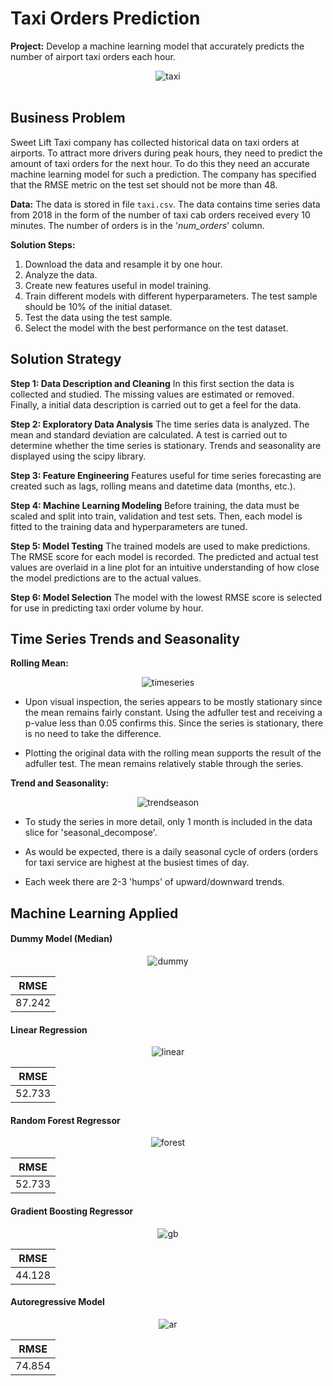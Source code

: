 # Taxi Orders Prediction

**Project:** Develop a machine learning model that accurately predicts the number of airport taxi orders each hour.

<div align="center">
    <img alt="taxi" src="https://github.com/nelsonj1614/Data_Projects_TripleTen/blob/629219628ed9c708966eb48ee30c936865a7d84b/01_Taxi_Orders_Prediction/Photos/taxi_airport.jpg">
</div>

<br>

## Business Problem

Sweet Lift Taxi company has collected historical data on taxi orders at airports. To attract more drivers during peak hours, they need to predict the amount of taxi orders for the next hour. To do this they need an accurate machine learning model for such a prediction. The company has specified that the RMSE metric on the test set should not be more than 48.

**Data:** The data is stored in file `taxi.csv`. The data contains time series data from 2018 in the form of the number of taxi cab orders received every 10 minutes. The number of orders is in the '*num_orders*' column.

**Solution Steps:**

1. Download the data and resample it by one hour.
2. Analyze the data.
3. Create new features useful in model training.
4. Train different models with different hyperparameters. The test sample should be 10% of the initial dataset. 
5. Test the data using the test sample.
6. Select the model with the best performance on the test dataset.

## Solution Strategy

**Step 1: Data Description and Cleaning**
 In this first section the data is collected and studied. The missing values are estimated or removed. Finally, a initial data description is carried out to get a feel for the data.

**Step 2: Exploratory Data Analysis**
The time series data is analyzed. The mean and standard deviation are calculated. A test is carried out to determine whether the time series is stationary. Trends and seasonality are displayed using the scipy library.

**Step 3: Feature Engineering**
Features useful for time series forecasting are created such as lags, rolling means and datetime data (months, etc.).

**Step 4: Machine Learning Modeling**
Before training, the data must be scaled and split into train, validation and test sets. Then, each model is fitted to the training data and hyperparameters are tuned.

**Step 5: Model Testing**
The trained models are used to make predictions. The RMSE score for each model is recorded. The predicted and actual test values are overlaid in a line plot for an intuitive understanding of how close the model predictions are to the actual values.

**Step 6: Model Selection**
The model with the lowest RMSE score is selected for use in predicting taxi order volume by hour.

## Time Series Trends and Seasonality

**Rolling Mean:**

<div align="center">
    <img alt="timeseries" src="https://github.com/nelsonj1614/Data_Projects_TripleTen/blob/6ada52f556bea8fdc71e1176bd90d2832c5d4cfe/01_Taxi_Orders_Prediction/Photos/ts1.png">
</div>

- Upon visual inspection, the series appears to be mostly stationary since the mean remains fairly constant. Using the adfuller test and receiving a p-value less than 0.05 confirms this. Since the series is stationary, there is no need to take the difference.

- Plotting the original data with the rolling mean supports the result of the adfuller test. The mean remains relatively stable through the series.

**Trend and Seasonality:**

<div align="center">
    <img alt="trendseason" src="https://github.com/nelsonj1614/Data_Projects_TripleTen/blob/791035fb307c5492f07f189a22e239b480728219/01_Taxi_Orders_Prediction/Photos/vg7.png">
</div>

- To study the series in more detail, only 1 month is included in the data slice for 'seasonal_decompose'.
  
- As would be expected, there is a daily seasonal cycle of orders (orders for taxi service are highest at the busiest times of day.
  
- Each week there are 2-3 'humps' of upward/downward trends.

## Machine Learning Applied

#### Dummy Model (Median)

<div align="center">
    <img alt="dummy" src="https://github.com/nelsonj1614/Data_Projects_TripleTen/blob/6ada52f556bea8fdc71e1176bd90d2832c5d4cfe/01_Taxi_Orders_Prediction/Photos/ts2.png">
</div>

|  RMSE  |
|:------:|
| 87.242 | 

#### Linear Regression

<div align="center">
    <img alt="linear" src="https://github.com/nelsonj1614/Data_Projects_TripleTen/blob/6ada52f556bea8fdc71e1176bd90d2832c5d4cfe/01_Taxi_Orders_Prediction/Photos/ts3.png">
</div>

|  RMSE  |
|:------:|
| 52.733 | 

#### Random Forest Regressor

<div align="center">
    <img alt="forest" src="https://github.com/nelsonj1614/Data_Projects_TripleTen/blob/6ada52f556bea8fdc71e1176bd90d2832c5d4cfe/01_Taxi_Orders_Prediction/Photos/ts4.png">
</div>

|  RMSE  |
|:------:|
| 52.733 | 

#### Gradient Boosting Regressor

<div align="center">
    <img alt="gb" src="https://github.com/nelsonj1614/Data_Projects_TripleTen/blob/6ada52f556bea8fdc71e1176bd90d2832c5d4cfe/01_Taxi_Orders_Prediction/Photos/ts5.png">
</div>

|  RMSE  |
|:------:|
| 44.128 | 

#### Autoregressive Model

<div align="center">
    <img alt="ar" src="https://github.com/nelsonj1614/Data_Projects_TripleTen/blob/6ada52f556bea8fdc71e1176bd90d2832c5d4cfe/01_Taxi_Orders_Prediction/Photos/ts6.png">
</div>

|  RMSE  |
|:------:|
| 74.854 | 
